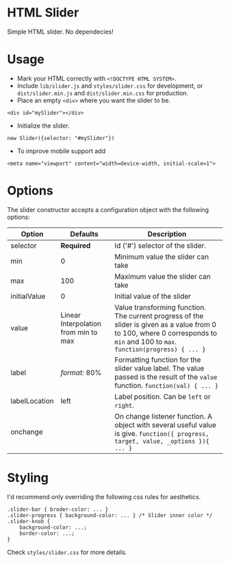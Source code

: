 HTML Slider
====

Simple HTML slider. No dependecies!

# Usage

- Mark your HTML correctly with `<!DOCTYPE HTML SYSTEM>`.
- Include `lib/slider.js` and `styles/slider.css` for development,  or `dist/slider.min.js` and `dist/slider.min.css` for
  production.
- Place an empty `<div>` where you want the slider to be.

```
<div id="mySlider"></div>
```

- Initialize the slider.

```
new Slider({selector: "#mySlider"})
```

- To improve mobile support add

```
<meta name="viewport" content="width=device-width, initial-scale=1">
```

# Options

The slider constructor accepts a configuration object with the following options:

Option | Defaults | Description
--- | --- | ---
selector | **Required** | Id ('#') selector of the slider.
min | 0 | Minimum value the slider can take
max | 100 |  Maximum value the slider can take
initialValue | 0 | Initial value of the slider
value | Linear Interpolation from min to max | Value transforming function. The current progress of the slider is given as a value from 0 to 100, where 0 corresponds to `min` and 100 to `max`. `function(progress) { ... }` 
label | *format:* 80% | Formatting function for the slider value label. The value passed is the result of the `value` function. `function(val) { ... }`
labelLocation | left | Label position. Can be `left` or `right`. 
onchange | | On change listener function. A object with several useful value is give. `function({ progress, target, value, _options }){ ... }`

# Styling

I'd recommend only overriding the following css rules for aesthetics.

```
.slider-bar { broder-color: ... }
.slider-progress { background-color: ... } /* Slider inner color */
.slider-knob {
    background-color: ...;
    border-color: ...;
}
```

Check `styles/slider.css` for more details.